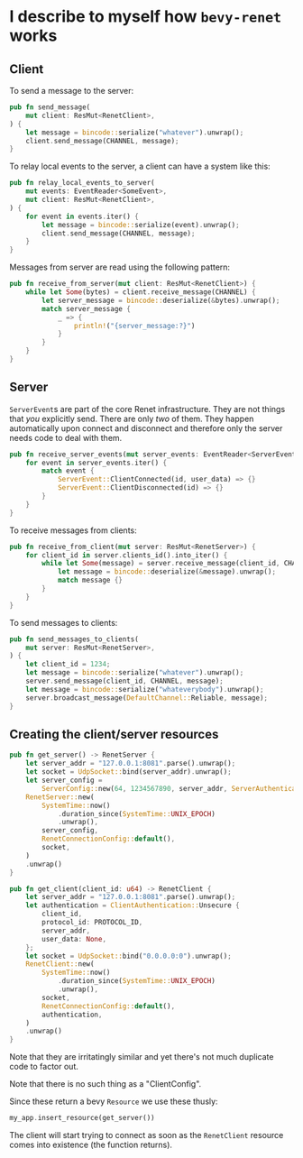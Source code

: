 # I describe to myself how `bevy-renet` works

## Client

To send a message to the server:

```rust
pub fn send_message(
    mut client: ResMut<RenetClient>,
) {
    let message = bincode::serialize("whatever").unwrap();
    client.send_message(CHANNEL, message);
}
```

To relay local events to the server, a client can have a system like this:

```rust
pub fn relay_local_events_to_server(
    mut events: EventReader<SomeEvent>,
    mut client: ResMut<RenetClient>,
) {
    for event in events.iter() {
        let message = bincode::serialize(event).unwrap();
        client.send_message(CHANNEL, message);
    }
}
```

Messages from server are read using the following pattern:

```rust
pub fn receive_from_server(mut client: ResMut<RenetClient>) {
    while let Some(bytes) = client.receive_message(CHANNEL) {
        let server_message = bincode::deserialize(&bytes).unwrap();
        match server_message {
            _ => {
                println!("{server_message:?}")
            }
        }
    }
}
```

## Server

`ServerEvent`s are part of the core Renet infrastructure. They are not things that _you_
explicitly send. There are only _two_ of them. They happen automatically upon connect and
disconnect and therefore only the server needs code to deal with them.

```rust
pub fn receive_server_events(mut server_events: EventReader<ServerEvent>) {
    for event in server_events.iter() {
        match event {
            ServerEvent::ClientConnected(id, user_data) => {}
            ServerEvent::ClientDisconnected(id) => {}
        }
    }
}
```

To receive messages from clients:

```rust
pub fn receive_from_client(mut server: ResMut<RenetServer>) {
    for client_id in server.clients_id().into_iter() {
        while let Some(message) = server.receive_message(client_id, CHANNEL) {
            let message = bincode::deserialize(&message).unwrap();
            match message {}
        }
    }
}
```

To send messages to clients:

```rust
pub fn send_messages_to_clients(
    mut server: ResMut<RenetServer>,
) {
    let client_id = 1234;
    let message = bincode::serialize("whatever").unwrap();
    server.send_message(client_id, CHANNEL, message);
    let message = bincode::serialize("whateverybody").unwrap();
    server.broadcast_message(DefaultChannel::Reliable, message);
}
```

## Creating the client/server resources

```rust
pub fn get_server() -> RenetServer {
    let server_addr = "127.0.0.1:8081".parse().unwrap();
    let socket = UdpSocket::bind(server_addr).unwrap();
    let server_config =
        ServerConfig::new(64, 1234567890, server_addr, ServerAuthentication::Unsecure);
    RenetServer::new(
        SystemTime::now()
            .duration_since(SystemTime::UNIX_EPOCH)
            .unwrap(),
        server_config,
        RenetConnectionConfig::default(),
        socket,
    )
    .unwrap()
}
```

```rust
pub fn get_client(client_id: u64) -> RenetClient {
    let server_addr = "127.0.0.1:8081".parse().unwrap();
    let authentication = ClientAuthentication::Unsecure {
        client_id,
        protocol_id: PROTOCOL_ID,
        server_addr,
        user_data: None,
    };
    let socket = UdpSocket::bind("0.0.0.0:0").unwrap();
    RenetClient::new(
        SystemTime::now()
            .duration_since(SystemTime::UNIX_EPOCH)
            .unwrap(),
        socket,
        RenetConnectionConfig::default(),
        authentication,
    )
    .unwrap()
}
```

Note that they are irritatingly similar and yet there's not much duplicate code to factor out.

Note that there is no such thing as a "ClientConfig".

Since these return a bevy `Resource` we use these thusly:

```rust
my_app.insert_resource(get_server())
```

The client will start trying to connect as soon as the `RenetClient` resource comes into existence (the function returns).
